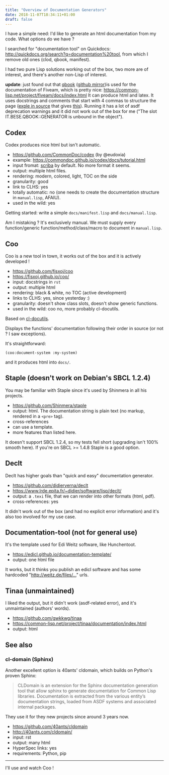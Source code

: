```yaml
---
title: "Overview of Documentation Generators"
date: 2018-11-07T18:34:11+01:00
draft: false
---
```


I have a simple need: I'd like to generate an html documentation from
my code. What options do we have ?

I searched for "documentation tool" on Quickdocs:
http://quickdocs.org/search?q=documentation%20tool, from which I
remove old ones (clod, qbook, manifest).

I had two pure Lisp solutions working out of the box, two more are of
interest, and there's another non-Lisp of interest.

**update**: just found out that [qbook](http://quickdocs.org/qbook/)
([github mirror](https://github.com/lisp-mirror/qbook))is used for the
documentation of Fiveam, which is pretty nice:
https://common-lisp.net/project/fiveam/docs/index.html It can produce
html and latex. It uses docstrings and comments that start with 4
commas to structure the page
([exple in source](https://github.com/sionescu/fiveam/blob/master/src/suite.lisp)
that gives
[this](https://common-lisp.net/project/fiveam/docs/Test_0020Suites.html)). Running
it has a lot of asdf deprecation warnings and it did not work out of
the box for me ("The slot IT.BESE.QBOOK::GENERATOR is unbound in the object").


## Codex

Codex produces nice html but isn't automatic.

- https://github.com/CommonDoc/codex (by @eudoxia)
- example: https://commondoc.github.io/codex/docs/tutorial.html
- input fromat: [scriba](http://commondoc.github.io/scriba/docs/reference.html) by default. No more format it seems.
- output: multiple html files.
- rendering: modern, colored, light, TOC on the side
- granularity: good
- link to CLHS: yes
- totally automatic: no (one needs to create the documentation structure in `manual.lisp`, AFAIU).
- used in the wild: yes

Getting started: write a simple `docs/manifest.lisp` and `docs/manual.lisp`.

Am I mistaking ? It's exclusively manual. We must supply every
function/generic function/method/class/macro to document in
`manual.lisp`.


## Coo

Coo is a new tool in town, it works out of the box and it is actively developed !

- https://github.com/fisxoj/coo
- https://fisxoj.github.io/coo/
- input: docstrings in `rst`
- output: multiple html
- rendering: black & white, no TOC (active development)
- links to CLHS: yes, since yesterday :)
- granularity: doesn't show class slots, doesn't show generic functions.
- used in the wild: coo no, more probably cl-docutils.

Based on [cl-docutils](https://github.com/willijar/cl-docutils).

Displays the functions' documentation following their order in source (or not ? I saw exceptions).

It's straightforward:

    (coo:document-system :my-system)

and it produces html into `docs/`.


## Staple (doesn't work on Debian's SBCL 1.2.4)

You may be familiar with Staple since it's used by Shinmera in all his projects.

- https://github.com/Shinmera/staple
- output: html. The documentation string is plain text (no markup, rendered in a `<pre>` tag).
- cross-references
- can use a template.
- more features than listed here.

It doesn't support SBCL 1.2.4, so my tests fell short (upgrading isn't
100% smooth here). If you're on SBCL >= 1.4.8 Staple is a good option.

## Declt

Declt has higher goals than "quick and easy" documentation generator.

- https://github.com/didierverna/declt
- https://www.lrde.epita.fr/~didier/software/lisp/declt/
- output: a `.texi` file, that we can render into other formats (html, pdf).
- cross-references: yes

It didn't work out of the box (and had no explicit error information)
and it's also too involved for my use case.

## Documentation-tool (not for general use)

It's the template used for Edi Weitz software, like Hunchentoot.

- https://edicl.github.io/documentation-template/
- output: one html file

It works, but it thinks you publish an edicl software and has some hardcoded "http://weitz.de/files/…" urls.


## Tinaa (unmaintained)

I liked the output, but it didn't work (asdf-related error), and it's unmaintained (authors' words).

- https://github.com/gwkkwg/tinaa
- https://common-lisp.net/project/tinaa/documentation/index.html
- output: html


## See also

### cl-domain (Sphinx)

Another excellent option is 40ants' cldomain, which builds on Python's proven Sphinx:

> CLDomain is an extension for the Sphinx documentation generation tool that allow sphinx to generate documentation for Common Lisp libraries. Documentation is extracted from the various entity’s documentation strings, loaded from ASDF systems and associated internal packages.

They use it for they new projects since around 3 years now.

- https://github.com/40ants/cldomain
- http://40ants.com/cldomain/
- input: rst
- output: many html
- HyperSpec links: yes
- requirements: Python, pip


---

I'll use and watch Coo !
